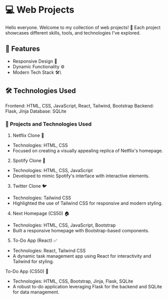 # 💻 Web Projects

Hello everyone. Welcome to my collection of web projects! 🎉 Each project showcases different skills, tools, and technologies I've explored.

## 🌟 Features
  - Responsive Design 📱
  - Dynamic Functionality ⚙️
  - Modern Tech Stack 🛠️\

## 🛠️ Technologies Used
Frontend: HTML, CSS, JavaScript, React, Tailwind, Bootstrap
Backend: Flask, Jinja
Database: SQLite

### 🌟 Projects and Technologies Used
1. Netflix Clone 🎥
- Technologies: HTML, CSS
- Focused on creating a visually appealing replica of Netflix's homepage.
  
2. Spotify Clone 🎵
- Technologies: HTML, CSS, JavaScript
- Developed to mimic Spotify's interface with interactive elements.

3. Twitter Clone 🐦
- Technologies: Tailwind CSS
- Highlighted the use of Tailwind CSS for responsive and modern styling.

4. Next Homepage (CS50) 🏠
- Technologies: HTML, CSS, JavaScript, Bootstrap
- Built a responsive homepage with Bootstrap-based components.

5. To-Do App (React) ✅
- Technologies: React, Tailwind CSS
- A dynamic task management app using React for interactivity and Tailwind for styling.

To-Do App (CS50) 📝
- Technologies: HTML, CSS, Bootstrap, Jinja, Flask, SQLite
- A robust to-do application leveraging Flask for the backend and SQLite for data management.
